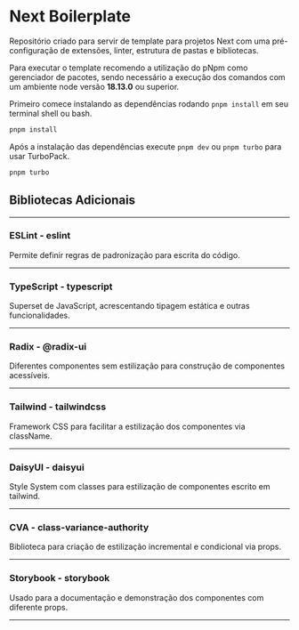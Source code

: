 # Next Boilerplate

Repositório criado para servir de template para projetos Next com uma pré-configuração
de extensões, linter, estrutura de pastas e bibliotecas.

Para executar o template recomendo a utilização do pNpm como gerenciador de pacotes,
sendo necessário a execução dos comandos com um ambiente node versão **18.13.0** ou superior.

Primeiro comece instalando as dependências rodando `pnpm install` em seu terminal shell ou bash.

```bash
pnpm install
```

Após a instalação das dependências execute `pnpm dev` ou `pnpm turbo` para usar TurboPack.

```bash
pnpm turbo
```

## Bibliotecas Adicionais

---

### ESLint - eslint

Permite definir regras de padronização para escrita do código.

---

### TypeScript - typescript

Superset de JavaScript, acrescentando tipagem estática e outras funcionalidades.

---

### Radix - @radix-ui

Diferentes componentes sem estilização para construção de componentes acessíveis.

---

### Tailwind - tailwindcss

Framework CSS para facilitar a estilização dos componentes via className.

---

### DaisyUI - daisyui

Style System com classes para estilização de componentes escrito em tailwind.

---

### CVA - class-variance-authority

Biblioteca para criação de estilização incremental e condicional via props.

---

### Storybook - storybook

Usado para a documentação e demonstração dos componentes com diferente props.

---

